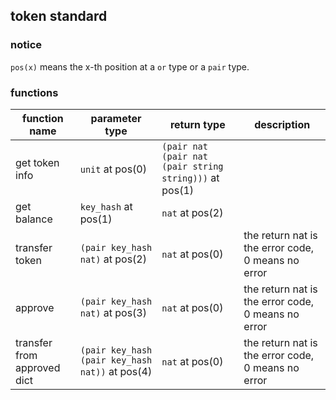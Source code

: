 ## token standard

### notice
`pos(x)` means the x-th position at a `or` type or a `pair` type.

### functions
| function name | parameter type | return type | description |
| --- | --- | --- | --- |
| get token info | `unit` at pos(0) | `(pair nat (pair nat (pair string string)))` at pos(1) | |
| get balance | `key_hash` at pos(1) | `nat` at pos(2) | |
| transfer token | `(pair key_hash nat)` at pos(2) | `nat` at pos(0) | the return nat is the error code, 0 means no error |
| approve | `(pair key_hash nat)` at pos(3) | `nat` at pos(0) | the return nat is the error code, 0 means no error |
| transfer from approved dict | `(pair key_hash (pair key_hash nat))` at pos(4) | `nat` at pos(0) | the return nat is the error code, 0 means no error |
